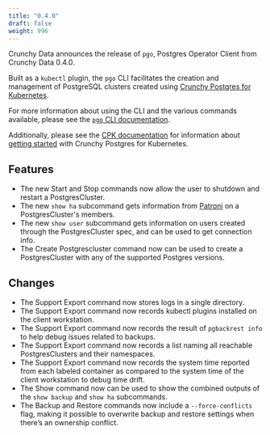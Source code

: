 ```yaml
---
title: "0.4.0"
draft: false
weight: 996
---
```


[Crunchy Postgres for Kubernetes]: https://www.crunchydata.com/products/crunchy-postgresql-for-kubernetes
[`pgo` CLI documentation]: https://access.crunchydata.com/documentation/postgres-operator-client/latest
[PGO documentation]:       https://access.crunchydata.com/documentation/postgres-operator/latest

[patroni]: https://patroni.readthedocs.io/en/latest/

Crunchy Data announces the release of `pgo`, Postgres Operator Client from Crunchy Data 0.4.0.

Built as a `kubectl` plugin, the `pgo` CLI facilitates the creation and management of PostgreSQL clusters created using [Crunchy Postgres for Kubernetes][].

For more information about using the CLI and the various commands available, please see the [`pgo` CLI documentation][].

Additionally, please see the [CPK documentation](https://access.crunchydata.com/documentation/postgres-operator/latest) for information about [getting started](https://access.crunchydata.com/documentation/postgres-operator/latest/quickstart/) with Crunchy Postgres for Kubernetes.

## Features
- The new Start and Stop commands now allow the user to shutdown and restart a PostgresCluster.
- The new `show ha` subcommand gets information from [Patroni][] on a PostgresCluster's members.
- The new `show user` subcommand gets information on users created through the PostgresCluster spec, and can be used to get connection info.
- The Create Postgrescluster command now can be used to create a PostgresCluster with any of the supported Postgres versions.

## Changes

- The Support Export command now stores logs in a single directory.
- The Support Export command now records kubectl plugins installed on the client workstation.
- The Support Export command now records the result of `pgbackrest info` to help debug issues related to backups.
- The Support Export command now records a list naming all reachable PostgresClusters and their namespaces.
- The Support Export command now records the system time reported from each labeled container as compared to the system time of the client workstation to debug time drift.
- The Show command now can be used to show the combined outputs of the `show backup` and `show ha` subcommands.
- The Backup and Restore commands now include a `--force-conflicts` flag, making it possible to overwrite backup and restore settings when there’s an ownership conflict.
